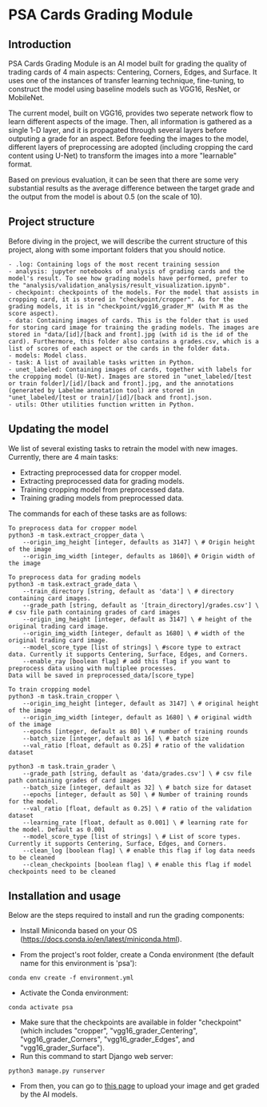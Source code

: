 # PSA Cards Grading Module

## Introduction

PSA Cards Grading Module is an AI model built for grading the quality of trading cards of 4 main aspects: Centering, Corners, Edges, and Surface. It uses one of the instances of transfer learning technique, fine-tuning, to construct the model using baseline models such as VGG16, ResNet, or MobileNet.

The current model, built on VGG16, provides two seperate network flow to learn different aspects of the image. Then, all information is gathered as a single 1-D layer, and it is propagated through several layers before outputing a grade for an aspect. Before feeding the images to the model, different layers of preprocessing are adopted (including cropping the card content using U-Net) to transform the images into a more "learnable" format. 

Based on previous evaluation, it can be seen that there are some very substantial results as the average difference between the target grade and the output from the model is about 0.5 (on the scale of 10).

## Project structure
Before diving in the project, we will describe the current structure of this project, along with some important folders that you should notice.
```
- .log: Containing logs of the most recent training session
- analysis: jupyter notebooks of analysis of grading cards and the model's result. To see how grading models have performed, prefer to the "analysis/validation_analysis/result_visualization.ipynb".
- checkpoint: checkpoints of the models. For the model that assists in cropping card, it is stored in "checkpoint/cropper". As for the grading models, it is in "checkpoint/vgg16_grader_M" (with M as the score aspect).
- data: Containing images of cards. This is the folder that is used for storing card image for training the grading models. The images are stored in "data/[id]/[back and front].jpg (with id is the id of the card). Furthermore, this folder also contains a grades.csv, which is a list of scores of each aspect or the cards in the folder data.
- models: Model class.
- task: A list of available tasks written in Python.
- unet_labeled: Containing images of cards, together with labels for the cropping model (U-Net). Images are stored in "unet_labeled/[test or train folder]/[id]/[back and front].jpg, and the annotations (generated by Labelme annotation tool) are stored in "unet_labeled/[test or train]/[id]/[back and front].json.
- utils: Other utilities function written in Python.
```

## Updating the model

We list of several existing tasks to retrain the model with new images. Currently, there are 4 main tasks:
- Extracting preprocessed data for cropper model.
- Extracting preprocessed data for grading models.
- Training cropping model from preprocessed data.
- Training grading models from preprocessed data.

The commands for each of these tasks are as follows:

```
To preprocess data for cropper model
python3 -m task.extract_cropper_data \
    --origin_img_height [integer, defaults as 3147] \ # Origin height of the image
    --origin_img_width [integer, defaults as 1860]\ # Origin width of the image
```

```
To preprocess data for grading models
python3 -m task.extract_grade_data \
    --train_directory [string, default as 'data'] \ # directory containing card images.
    --grade_path [string, default as '[train_directory]/grades.csv'] \ # csv file path containing grades of card images
    --origin_img_height [integer, default as 3147] \ # height of the original trading card image.
    --origin_img_width [integer, default as 1680] \ # width of the original trading card image.
    --model_score_type [list of strings] \ #score type to extract data. Currently it supports Centering, Surface, Edges, and Corners.
    --enable_ray [boolean flag] # add this flag if you want to preprocess data using with multiplee processes. 
Data will be saved in preprocessed_data/[score_type]
```

```
To train cropping model
python3 -m task.train_cropper \
    --origin_img_height [integer, default as 3147] \ # original height of the image
    --origin_img_width [integer, default as 1680] \ # original width of the image
    --epochs [integer, default as 80] \ # number of training rounds
    --batch_size [integer, default as 16] \ # batch size
    --val_ratio [float, default as 0.25] # ratio of the validation dataset
```

```
python3 -m task.train_grader \
    --grade_path [string, default as 'data/grades.csv'] \ # csv file path containing grades of card images
    --batch_size [integer, default as 32] \ # batch size for dataset
    --epochs [integer, default as 50] \ # Number of training rounds for the model.
    --val_ratio [float, default as 0.25] \ # ratio of the validation dataset
    --learning_rate [float, default as 0.001] \ # learning rate for the model. Default as 0.001
    --model_score_type [list of strings] \ # List of score types. Currently it supports Centering, Surface, Edges, and Corners.
    --clean_log [boolean flag] \ # enable this flag if log data needs to be cleaned
    --clean_checkpoints [boolean flag] \ # enable this flag if model checkpoints need to be cleaned
```

## Installation and usage

Below are the steps required to install and run the grading components:

- Install Miniconda based on your OS (https://docs.conda.io/en/latest/miniconda.html).

- From the project's root folder, create a Conda environment (the default name for this environment is 'psa'):
```
conda env create -f environment.yml
```
- Activate the Conda environment:
```
conda activate psa
```
- Make sure that the checkpoints are available in folder "checkpoint" (which includes "cropper", "vgg16_grader_Centering", "vgg16_grader_Corners", "vgg16_grader_Edges", and "vgg16_grader_Surface").
- Run this command to start Django web server:
```
python3 manage.py runserver
```
- From then, you can go to [this page](http://localhost:8000/evaluate/upload) to upload your image and get graded by the AI models.
